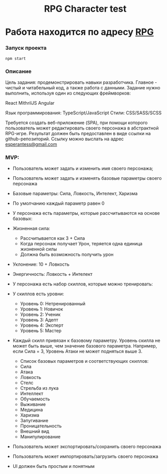 <h1 align="center">RPG Character test</h1>

# Работа находится по адресу [RPG](https://main--helpful-cucurucho-3e702f.netlify.app/)

### Запуск проекта

```
npm start
```

### Описание

Цель задания: продемонстрировать навыки разработчика. Главное - чистый и читабельный код, а также работа с данными.
Задание нужно выполнить, используя один из следующих фреймворков:

React
MithrilJS
Angular

Язык программирования: TypeScript/JavaScript
Стили: CSS/SASS/SCSS

Требуется создать веб-приложение (SPA), при помощи которого пользователь может редактировать своего персонажа в абстрактной RPG-игре. Результат должен быть предоставлен в виде ссылки на github-репозиторий. Ссылку можно выслать на адрес esperantess@gmail.com

### MVP:

- Пользователь может задать и изменить имя своего персонажа;
- Пользователь может задать и изменять базовые параметры своего персонажа
- Базовые параметры: Сила, Ловкость, Интелект, Харизма
- По умолчанию каждый параметр равен 0
- У персонажа есть параметры, которые рассчитываются на основе базовых:
- Жизненная сила:
  - Рассчитывается как 3 + Сила
  - Когда персонаж получает Урон, теряется одна единица жизненной силы
  - Должна быть возможность получить урон
- Уклонение: 10 + Ловкость
- Энергичность: Ловкость + Интелект
- У персонажа есть набор скиллов, которые можно тренировать:
- У скиллов есть уровни:
  - Уровень 0: Нетренированный
  - Уровень 1: Новичок
  - Уровень 2: Ученик
  - Уровень 3: Адепт
  - Уровень 4: Эксперт
  - Уровень 5: Мастер
- Каждый скилл привязан к базовому параметру. Уровень скилла не может быть выше, чем значение базового параметра. Например, если Сила = 3, Уровень Атаки не может подняться выше 3.

  - Список базовых параметров и соответствующих скиллов:
  - Сила
  - Атака
  - Ловкость
  - Стелс
  - Стрельба из лука
  - Интеллект
  - Обучаемость
  - Выживание
  - Медицина
  - Харизма
  - Запугивание
  - Проницательность
  - Внешний вид
  - Манипулирование

- Пользователь может экспортировать/сохранить своего персонажа
- Пользователь может импортировать/загрузить своего персонажа
- UI должен быть простым и понятным
